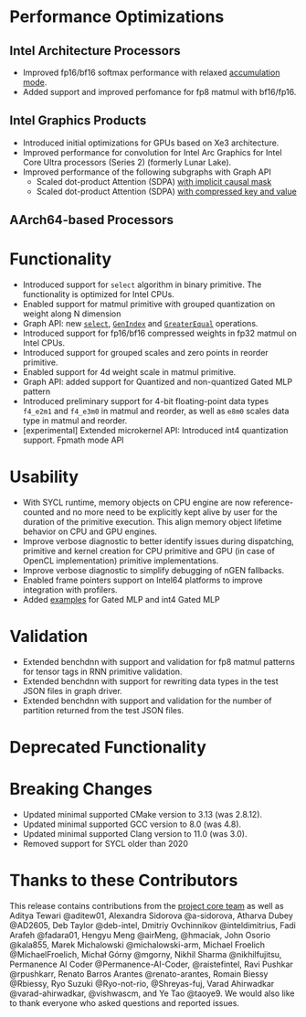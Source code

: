 # Performance Optimizations
## Intel Architecture Processors
  * Improved fp16/bf16 softmax performance with relaxed [accumulation mode](https://oneapi-src.github.io/oneDNN/dev_guide_attributes_accumulation_mode.html#doxid-dev-guide-attributes-accumulation-mode).
  * Added support and improved perfomance for fp8 matmul with bf16/fp16.

## Intel Graphics Products
  * Introduced initial optimizations for GPUs based on Xe3 architecture.
  * Improved performance for convolution for Intel Arc Graphics for Intel Core Ultra processors (Series 2) (formerly Lunar Lake).
  * Improved performance of the following subgraphs with Graph API
    * Scaled dot-product Attention (SDPA) [with implicit causal mask](https://oneapi-src.github.io/oneDNN/dev_guide_graph_sdpa.html#doxid-dev-guide-graph-sdpa)
    * Scaled dot-product Attention (SDPA) [with compressed key and value](https://oneapi-src.github.io/oneDNN/dev_guide_graph_sdpa_compressed_kv.html#doxid-dev-guide-graph-sdpa-compressed-kv)
## AArch64-based Processors

# Functionality
  * Introduced support for `select` algorithm in binary primitive. The functionality is optimized for Intel CPUs.
  * Enabled support for matmul primitive with grouped quantization on weight along N dimension
  * Graph API: new [`select`](https://oneapi-src.github.io/oneDNN/dev_guide_op_select.html), [`GenIndex`](https://oneapi-src.github.io/oneDNN/dev_guide_op_genindex.html) and [`GreaterEqual`](https://oneapi-src.github.io/oneDNN/dev_guide_op_greaterequal.html) operations.
  * Introduced support for fp16/bf16 compressed weights in fp32 matmul on Intel CPUs.
  * Introduced support for grouped scales and zero points in reorder primitive.
  * Enabled support for 4d weight scale in matmul primitive.
  * Graph API: added support for Quantized and non-quantized Gated MLP pattern
  * Introduced preliminary support for 4-bit floating-point data types `f4_e2m1` and `f4_e3m0` in matmul and reorder, as well as `e8m0` scales data type in matmul and reorder.
  * [experimental] Extended microkernel API:
		Introduced int4 quantization support.
		Fpmath mode API
# Usability
  * With SYCL runtime, memory objects on CPU engine are now reference-counted and no more need to be explicitly kept alive by user for the duration of the primitive execution. This align memory object lifetime behavior on CPU and GPU engines.
  * Improve verbose diagnostic to better identify issues during dispatching, primitive and kernel creation for CPU primitive and GPU (in case of OpenCL implementation) primitive implementations.
  * Improve verbose diagnostic to simplify debugging of nGEN fallbacks.
  * Enabled frame pointers support on Intel64 platforms to improve integration with profilers.
  * Added [examples](https://github.com/oneapi-src/oneDNN/tree/main/examples/graph) for Gated MLP and int4 Gated MLP
# Validation
  * Extended benchdnn with support and validation for fp8 matmul patterns for tensor tags in RNN primitive validation.
  * Extended benchdnn with support for rewriting data types in the test JSON files in graph driver.
  * Extended benchdnn with support and validation for the number of partition returned from the test JSON files.
# Deprecated Functionality

# Breaking Changes
  * Updated minimal supported CMake version to 3.13 (was 2.8.12).
  * Updated minimal supported GCC version to 8.0 (was 4.8).
  * Updated minimal supported Clang version to 11.0 (was 3.0).
  * Removed support for SYCL older than 2020
# Thanks to these Contributors

This release contains contributions from the [project core team] as well as Aditya Tewari @aditew01, Alexandra Sidorova @a-sidorova, Atharva Dubey @AD2605, Deb Taylor @deb-intel, Dmitriy Ovchinnikov @inteldimitrius, Fadi Arafeh @fadara01, Hengyu Meng @airMeng, @hmaciak, John Osorio @kala855, Marek Michalowski @michalowski-arm, Michael Froelich @MichaelFroelich, Michał Górny @mgorny, Nikhil Sharma @nikhilfujitsu, Permanence AI Coder @Permanence-AI-Coder, @raistefintel, Ravi Pushkar @rpushkarr, Renato Barros Arantes @renato-arantes, Romain Biessy @Rbiessy, Ryo Suzuki @Ryo-not-rio, @Shreyas-fuj, Varad Ahirwadkar @varad-ahirwadkar, @vishwascm, and Ye Tao @taoye9. We would also like to thank everyone who asked questions and reported issues.

[project core team]: https://github.com/oneapi-src/oneDNN/blob/rls-v3.7/MAINTAINERS.md
